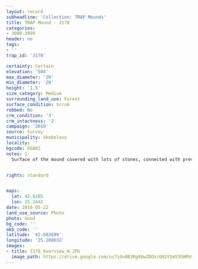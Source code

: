 ```yaml
---
layout: record
subheadline: 'Collection: TRAP Mounds'
title: TRAP Mound - 3178
categories:
- 3000-3999
header: no
tags:
- ''
trap_id: '3178'

certainty: Certain
elevation: '504'
max_diameter: '20'
min_diameter: '20'
height: '1.5'
size_category: Medium
surrounding_land_use: Forest
surface_condition: Scrub
robbed: No
crm_condition: '3'
crm_intactness: '2'
campaign: '2010'
source: Survey
municipality: Skobelevo
locality: ''
bgcode: DS001
notes: |-
  Surface of the mound covered with lots of stones, connected with previous object, part of military structure?.


rights: standard


maps:
  lat: 42.6285
  lon: 25.2442
date: 2018-05-22
land_use_source: Photo
photo: Good
bg_code: ''
akb_code: ''
latitude: '42.683699'
longitude: '25.208632'
images:
- title: 3178_Overview_W.JPG
  image_path: https://drive.google.com/uc?id=0B3Rg88wZDQscQ01VSm53SHRhVzA
---
```

